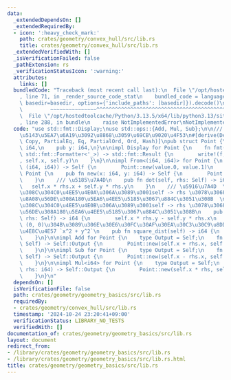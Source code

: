 ```yaml
---
data:
  _extendedDependsOn: []
  _extendedRequiredBy:
  - icon: ':heavy_check_mark:'
    path: crates/geometry/convex_hull/src/lib.rs
    title: crates/geometry/convex_hull/src/lib.rs
  _extendedVerifiedWith: []
  _isVerificationFailed: false
  _pathExtension: rs
  _verificationStatusIcon: ':warning:'
  attributes:
    links: []
  bundledCode: "Traceback (most recent call last):\n  File \"/opt/hostedtoolcache/Python/3.13.5/x64/lib/python3.13/site-packages/onlinejudge_verify/documentation/build.py\"\
    , line 71, in _render_source_code_stat\n    bundled_code = language.bundle(stat.path,\
    \ basedir=basedir, options={'include_paths': [basedir]}).decode()\n          \
    \         ~~~~~~~~~~~~~~~^^^^^^^^^^^^^^^^^^^^^^^^^^^^^^^^^^^^^^^^^^^^^^^^^^^^^^^^^^^^^^^^^^\n\
    \  File \"/opt/hostedtoolcache/Python/3.13.5/x64/lib/python3.13/site-packages/onlinejudge_verify/languages/rust.py\"\
    , line 288, in bundle\n    raise NotImplementedError\nNotImplementedError\n"
  code: "use std::fmt::Display;\nuse std::ops::{Add, Mul, Sub};\n\n/// \u4E8C\u6B21\
    \u5143\u5EA7\u6A19\u3092\u8868\u3059\u69CB\u9020\u4F53\n#[derive(Debug, Clone,\
    \ Copy, PartialEq, Eq, PartialOrd, Ord, Hash)]\npub struct Point {\n    pub x:\
    \ i64,\n    pub y: i64,\n}\n\nimpl Display for Point {\n    fn fmt(&self, f: &mut\
    \ std::fmt::Formatter<'_>) -> std::fmt::Result {\n        write!(f, \"{} {}\"\
    , self.x, self.y)\n    }\n}\n\nimpl From<(i64, i64)> for Point {\n    fn from(value:\
    \ (i64, i64)) -> Self {\n        Point::new(value.0, value.1)\n    }\n}\n\nimpl\
    \ Point {\n    pub fn new(x: i64, y: i64) -> Self {\n        Point { x, y }\n\
    \    }\n    /// \u5185\u7A4D\n    pub fn dot(self, rhs: Self) -> i64 {\n     \
    \   self.x * rhs.x + self.y * rhs.y\n    }\n    /// \u5916\u7A4D  \n    /// \u3053\
    \u308C\u304C0\u4EE5\u4E0A\u306A\u3089\u3001self -> rhs \u3078\u306F\u53CD\u6642\
    \u8A08\u56DE\u308A180\u5EA6\u4EE5\u5185\u3067\u884C\u3051\u308B  \n    /// \u3053\
    \u308C\u304C0\u4EE5\u4E0B\u306A\u3089\u3001self -> rhs \u3078\u306F\u6642\u8A08\
    \u56DE\u308A180\u5EA6\u4EE5\u5185\u3067\u884C\u3051\u308B\n    pub fn cross(self,\
    \ rhs: Self) -> i64 {\n        self.x * rhs.y - self.y * rhs.x\n    }\n    ///\
    \ (0, 0)\u304B\u3089\u306E\u30E6\u30FC\u30AF\u30EA\u30C3\u30C9\u8DDD\u96E2\u306E\
    \u4E8C\u4E57 `x^2 + y^2`\n    pub fn square_dist(self) -> i64 {\n        self.dot(self)\n\
    \    }\n}\n\nimpl Add for Point {\n    type Output = Self;\n    fn add(self, rhs:\
    \ Self) -> Self::Output {\n        Point::new(self.x + rhs.x, self.y + rhs.y)\n\
    \    }\n}\n\nimpl Sub for Point {\n    type Output = Self;\n    fn sub(self, rhs:\
    \ Self) -> Self::Output {\n        Point::new(self.x - rhs.x, self.y - rhs.y)\n\
    \    }\n}\n\nimpl Mul<i64> for Point {\n    type Output = Self;\n    fn mul(self,\
    \ rhs: i64) -> Self::Output {\n        Point::new(self.x * rhs, self.y * rhs)\n\
    \    }\n}\n"
  dependsOn: []
  isVerificationFile: false
  path: crates/geometry/geometry_basics/src/lib.rs
  requiredBy:
  - crates/geometry/convex_hull/src/lib.rs
  timestamp: '2024-10-24 23:20:41+09:00'
  verificationStatus: LIBRARY_NO_TESTS
  verifiedWith: []
documentation_of: crates/geometry/geometry_basics/src/lib.rs
layout: document
redirect_from:
- /library/crates/geometry/geometry_basics/src/lib.rs
- /library/crates/geometry/geometry_basics/src/lib.rs.html
title: crates/geometry/geometry_basics/src/lib.rs
---
```

